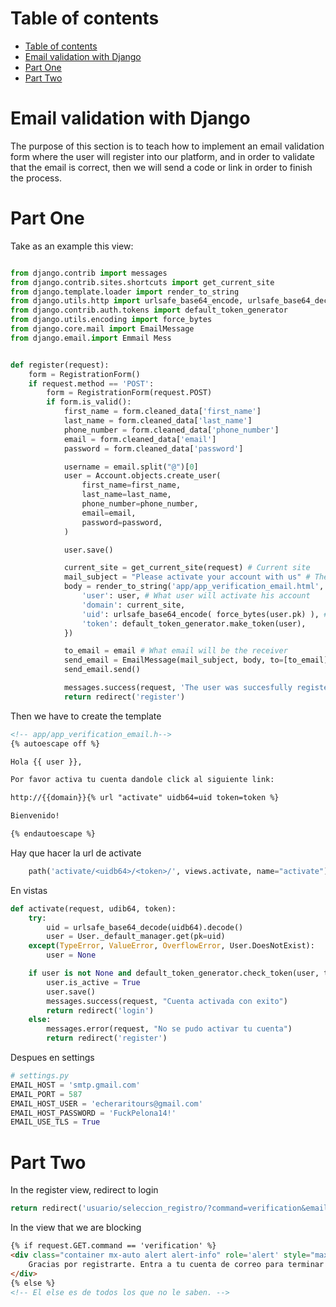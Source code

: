 # Table of contents
- [Table of contents](#table-of-contents)
- [Email validation with Django](#email-validation-with-django)
- [Part One](#part-one)
- [Part Two](#part-two)

# Email validation with Django
The purpose of this section is to teach how to implement an email validation form where the user will register into our platform, and in order to validate that the email is correct, then we will send a code or link in order to finish the process. 


# Part One
Take as an example this view: 
```python

from django.contrib import messages
from django.contrib.sites.shortcuts import get_current_site
from django.template.loader import render_to_string
from django.utils.http import urlsafe_base64_encode, urlsafe_base64_decode
from django.contrib.auth.tokens import default_token_generator
from django.utils.encoding import force_bytes
from django.core.mail import EmailMessage
from django.email.import Emmail Mess


def register(request):
    form = RegistrationForm()
    if request.method == 'POST':
        form = RegistrationForm(request.POST)
        if form.is_valid():
            first_name = form.cleaned_data['first_name']
            last_name = form.cleaned_data['last_name']
            phone_number = form.cleaned_data['phone_number']
            email = form.cleaned_data['email']
            password = form.cleaned_data['password']

            username = email.split("@")[0]
            user = Account.objects.create_user(
                first_name=first_name, 
                last_name=last_name,
                phone_number=phone_number,
                email=email,
                password=password,
            )

            user.save()

            current_site = get_current_site(request) # Current site 
            mail_subject = "Please activate your account with us" # The subject of the email 
            body = render_to_string('app/app_verification_email.html', {
                'user': user, # What user will activate his account
                'domain': current_site,
                'uid': urlsafe_base64_encode( force_bytes(user.pk) ), # Transform to characters 
                'token': default_token_generator.make_token(user), 
            })

            to_email = email # What email will be the receiver
            send_email = EmailMessage(mail_subject, body, to=[to_email])
            send_email.send()

            messages.success(request, 'The user was succesfully registered')
            return redirect('register')

```

Then we have to create the template
```html
<!-- app/app_verification_email.h-->
{% autoescape off %}

Hola {{ user }},

Por favor activa tu cuenta dandole click al siguiente link: 

http://{{domain}}{% url "activate" uidb64=uid token=token %}

Bienvenido!

{% endautoescape %}
```


Hay que hacer la url de activate 
```python
    path('activate/<uidb64>/<token>/', views.activate, name="activate")
```

En vistas
```python
def activate(request, udib64, token):
    try:
        uid = urlsafe_base64_decode(uidb64).decode()
        user = User._default_manager.get(pk=uid)
    except(TypeError, ValueError, OverflowError, User.DoesNotExist):
        user = None

    if user is not None and default_token_generator.check_token(user, token):
        user.is_active = True
        user.save()
        messages.success(request, "Cuenta activada con exito")
        return redirect('login')
    else:
        messages.error(request, "No se pudo activar tu cuenta")
        return redirect('register')
```

Despues en settings
```python
# settings.py
EMAIL_HOST = 'smtp.gmail.com'
EMAIL_PORT = 587
EMAIL_HOST_USER = 'echeraritours@gmail.com'
EMAIL_HOST_PASSWORD = 'FuckPelona14!'
EMAIL_USE_TLS = True
```


# Part Two
In the register view, redirect to login 

```python 
return redirect('usuario/seleccion_registro/?command=verification&email='+email)
```

In the view that we are blocking
```html
{% if request.GET.command == 'verification' %}
<div class="container mx-auto alert alert-info" role='alert' style="max-width=380px;" margin-top="100;">
    Gracias por registrarte. Entra a tu cuenta de correo para terminar de configurar tu cuenta.
</div>
{% else %}
<!-- El else es de todos los que no le saben. -->